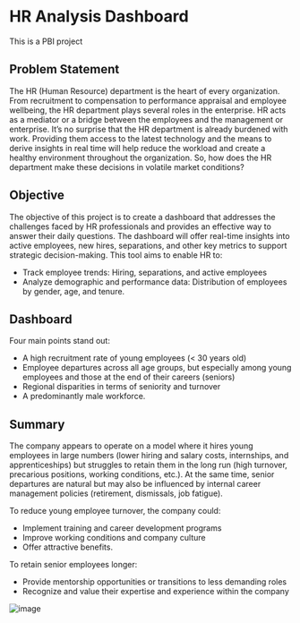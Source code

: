 # HR Analysis Dashboard
This is a PBI project

## Problem Statement
The HR (Human Resource) department is the heart of every organization. From recruitment to compensation to performance appraisal and employee wellbeing, the HR department plays several roles in the enterprise. HR acts as a mediator or a bridge between the employees and the management or enterprise. It’s no surprise that the HR department is already burdened with work. Providing them access to the latest technology and the means to derive insights in real time will help reduce the workload and create a healthy environment throughout the organization.
So, how does the HR department make these decisions in volatile market conditions? 

## Objective
The objective of this project is to create a dashboard that addresses the challenges faced by HR professionals and provides an effective way to answer their daily questions. The dashboard will offer real-time insights into active employees, new hires, separations, and other key metrics to support strategic decision-making.
This tool aims to enable HR to:
- Track employee trends: Hiring, separations, and active employees
- Analyze demographic and performance data: Distribution of employees by gender, age, and tenure.

## Dashboard
Four main points stand out:
- A high recruitment rate of young employees (< 30 years old)
- Employee departures across all age groups, but especially among young employees and those at the end of their careers (seniors)
- Regional disparities in terms of seniority and turnover
- A predominantly male workforce.

## Summary
The company appears to operate on a model where it hires young employees in large numbers (lower hiring and salary costs, internships, and apprenticeships) but struggles to retain them in the long run (high turnover, precarious positions, working conditions, etc.). At the same time, senior departures are natural but may also be influenced by internal career management policies (retirement, dismissals, job fatigue).

To reduce young employee turnover, the company could:
- Implement training and career development programs
- Improve working conditions and company culture
- Offer attractive benefits.

To retain senior employees longer:
- Provide mentorship opportunities or transitions to less demanding roles
- Recognize and value their expertise and experience within the company

![image](https://github.com/user-attachments/assets/81a58cdc-c50d-4865-b457-646b501e01da)
